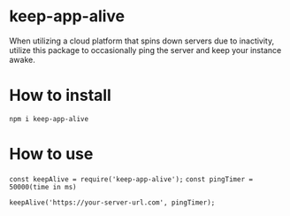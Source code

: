 # keep-app-alive
When utilizing a cloud platform that spins down servers due to inactivity, utilize this package to occasionally ping the server and keep your instance awake.

# How to install
`npm i keep-app-alive`

# How to use
`const keepAlive = require('keep-app-alive');`
`const pingTimer = 50000(time in ms)`

`keepAlive('https://your-server-url.com', pingTimer);`
